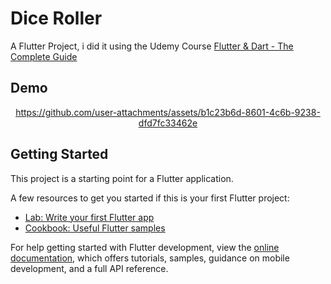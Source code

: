 # Dice Roller

A Flutter Project, i did it using the Udemy Course [Flutter & Dart - The Complete Guide](https://www.udemy.com/course/learn-flutter-dart-to-build-ios-android-apps)

## Demo
<div align = "center">

https://github.com/user-attachments/assets/b1c23b6d-8601-4c6b-9238-dfd7fc33462e

</div>

## Getting Started

This project is a starting point for a Flutter application.

A few resources to get you started if this is your first Flutter project:

- [Lab: Write your first Flutter app](https://docs.flutter.dev/get-started/codelab)
- [Cookbook: Useful Flutter samples](https://docs.flutter.dev/cookbook)

For help getting started with Flutter development, view the
[online documentation](https://docs.flutter.dev/), which offers tutorials,
samples, guidance on mobile development, and a full API reference.

